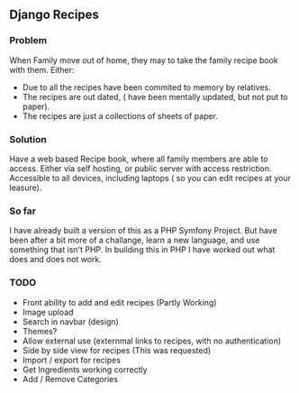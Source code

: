 ## Django Recipes

### Problem

When Family move out of home, they may to take the family recipe book with them.
Either:
 * Due to all the recipes have been commited to memory by relatives.
 * The recipes are out dated, ( have been mentally updated, but not put to paper).
 * The recipes are just a collections of sheets of paper.
 

### Solution

Have a web based Recipe book, where all family members are able to access.
Either via self hosting, or public server with access restriction.
Accessible to all devices, including laptops ( so you can edit recipes at your leasure).


### So far

I have already built a version of this as a PHP Symfony Project.
But have been after a bit more of a challange, learn a new language,
and use something that isn't PHP.
In building this in PHP I have worked out what does and does not work.

### TODO

 * Front ability to add and edit recipes (Partly Working)
 * Image upload
 * Search in navbar (design)
 * Themes?
 * Allow external use (externmal links to recipes, with no authentication)
 * Side by side view for recipes (This was requested)
 * Import / export for recipes
 * Get Ingredients working correctly
 * Add / Remove Categories
